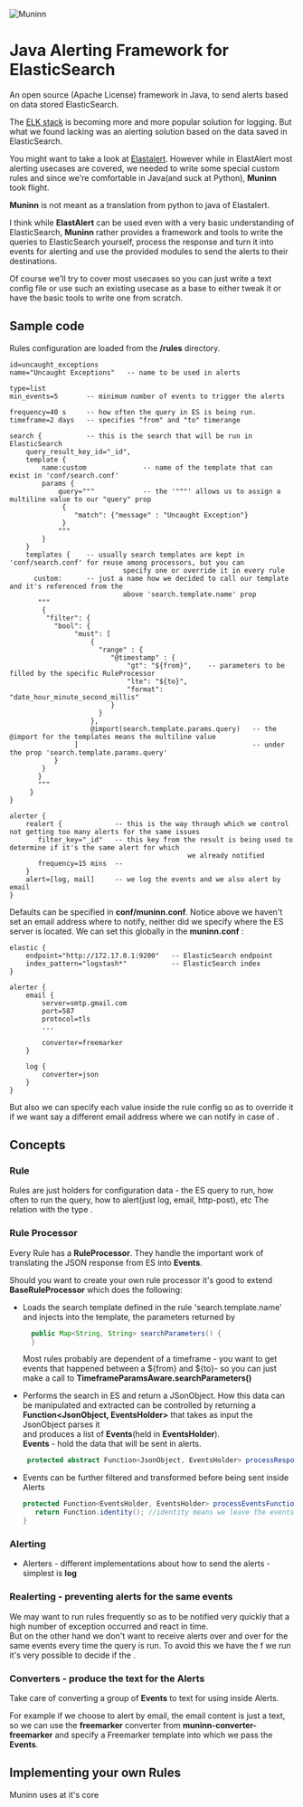 ![Muninn](https://i.imgur.com/Z0eZlLi.png?1)


Java Alerting Framework for ElasticSearch
=====================
An open source (Apache License) framework in Java, to send alerts based on data stored ElasticSearch.     

The [ELK stack](https://balamaci.ro/java-app-monitoring-with-elk-logstash/) is becoming more and more popular solution for logging. But what we found lacking was an alerting solution 
based on the data saved in ElasticSearch.
 
You might want to take a look at [Elastalert](https://github.com/Yelp/elastalert). However while in ElastAlert most alerting usecases are covered, 
we needed to write some special custom rules and since we're comfortable in Java(and suck at Python), **Muninn** took flight.

**Muninn** is not meant as a translation from python to java of Elastalert. 

I think while **ElastAlert** can be used even 
with a very basic understanding of ElasticSearch, **Muninn** rather provides a framework and tools to write the queries 
to ElasticSearch yourself, process the response and turn it into events for alerting and use the provided modules to
send the alerts to their destinations. 

Of course we'll try to cover most usecases so you can just write a text config file or use such an existing usecase as a base to either tweak it or have the 
 basic tools to write one from scratch.      
            

Sample code
---------------

Rules configuration are loaded from the __/rules__ directory.

````
id=uncaught_exceptions
name="Uncaught Exceptions"   -- name to be used in alerts

type=list
min_events=5       -- minimum number of events to trigger the alerts

frequency=40 s     -- how often the query in ES is being run.  
timeframe=2 days   -- specifies "from" and "to" timerange

search {           -- this is the search that will be run in ElasticSearch 
    query_result_key_id="_id",
    template {
        name:custom              -- name of the template that can exist in 'conf/search.conf'   
        params {
            query="""            -- the '"""' allows us to assign a multiline value to our "query" prop  
             {
                "match": {"message" : "Uncaught Exception"}
             }
            """
        }
    }
    templates {    -- usually search templates are kept in 'conf/search.conf' for reuse among processors, but you can
                            specify one or override it in every rule
      custom:      -- just a name how we decided to call our template and it's referenced from the 
                            above 'search.template.name' prop
       """
        {
         "filter": {
           "bool": {
                "must": [
                    {
                      "range" : {
                         "@timestamp" : {
                             "gt": "${from}",    -- parameters to be filled by the specific RuleProcessor   
                             "lte": "${to}",     
                             "format": "date_hour_minute_second_millis"
                         }
                      }
                    },
                    @import(search.template.params.query)   -- the @import for the templates means the multiline value 
                ]                                           -- under the prop 'search.template.params.query'
           }
        }
       }
       """
     }
}

alerter {
    realert {             -- this is the way through which we control not getting too many alerts for the same issues 
       filter_key="_id"   -- this key from the result is being used to determine if it's the same alert for which 
                                            we already notified
       frequency=15 mins  -- 
    }
    alert=[log, mail]     -- we log the events and we also alert by email
}
````


Defaults can be specified in **conf/muninn.conf**. 
Notice above we haven't set an email address where to notify, neither did we specify where the ES server is located.
We can set this globally in the **muninn.conf** :

```
elastic {
    endpoint="http://172.17.0.1:9200"   -- ElasticSearch endpoint 
    index_pattern="logstash*"           -- ElasticSearch index
}

alerter {
    email {
        server=smtp.gmail.com
        port=587
        protocol=tls
        ...
                        
        converter=freemarker
    }
    
    log {
        converter=json
    }
}

```

But also we can specify each value inside the rule config so as to override it if we want say a different email address
where we can notify in case of . 


Concepts
---------------

### Rule
Rules are just holders for configuration data - the ES query to run, how often to run the query, how to alert(just log, email, http-post), etc
The relation with the type .

### Rule Processor      
Every Rule has a **RuleProcessor**. They handle the important work of translating the JSON response from ES into **Events**.

Should you want to create your own rule processor it's good to extend **BaseRuleProcessor** which does the following:
  - Loads the search template defined in the rule 'search.template.name' and injects into the template, the parameters returned by 
  
    ```java
      public Map<String, String> searchParameters() {
      }
     ```
     
    Most rules probably are dependent of a timeframe - you want to get events that happened between a ${from} and ${to}-
so you can just make a call to **TimeframeParamsAware.searchParameters()**     
  

  - Performs the search in ES and return a JSonObject. How this data can be manipulated and extracted can be controlled
by returning a **Function<JsonObject, EventsHolder>** that takes as input the JsonObject parses it  
and produces a list of **Events**(held in **EventsHolder**).       
    **Events** - hold the data that will be sent in alerts.

     ```java
      protected abstract Function<JsonObject, EventsHolder> processResponseFunction();
     ```

  - Events can be further filtered and transformed before being sent inside Alerts
  
     ```java
     protected Function<EventsHolder, EventsHolder> processEventsFunction() {
        return Function.identity(); //identity means we leave the events unchanged
     }
     ```


### Alerting 
  - Alerters - different implementations about how to send the alerts - simplest is **log** 


### Realerting - preventing alerts for the same events 
We may want to run rules frequently so as to be notified very quickly that a high number of exception occurred and 
react in time.   
But on the other hand we don't want to receive alerts over and over for the same events every time the query is run. 
To avoid this we have the f we run it's very possible to decide if the .   


### Converters - produce the text for the Alerts
Take care of converting a group of **Events** to text for using inside Alerts. 

For example if we choose to alert by email, the email content is just a text, so we can use the **freemarker** converter
from **muninn-converter-freemarker** and specify a Freemarker template into which we pass the **Events**.



Implementing your own Rules
---------------

Muninn uses at it's core 